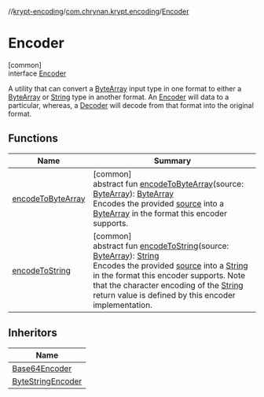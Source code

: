 //[krypt-encoding](../../../index.md)/[com.chrynan.krypt.encoding](../index.md)/[Encoder](index.md)

# Encoder

[common]\
interface [Encoder](index.md)

A utility that can convert a [ByteArray](https://kotlinlang.org/api/latest/jvm/stdlib/kotlin/-byte-array/index.html) input type in one format to either a [ByteArray](https://kotlinlang.org/api/latest/jvm/stdlib/kotlin/-byte-array/index.html) or [String](https://kotlinlang.org/api/latest/jvm/stdlib/kotlin/-string/index.html) type in another format. An [Encoder](index.md) will data to a particular, whereas, a [Decoder](../-decoder/index.md) will decode from that format into the original format.

## Functions

| Name | Summary |
|---|---|
| [encodeToByteArray](encode-to-byte-array.md) | [common]<br>abstract fun [encodeToByteArray](encode-to-byte-array.md)(source: [ByteArray](https://kotlinlang.org/api/latest/jvm/stdlib/kotlin/-byte-array/index.html)): [ByteArray](https://kotlinlang.org/api/latest/jvm/stdlib/kotlin/-byte-array/index.html)<br>Encodes the provided [source](encode-to-byte-array.md) into a [ByteArray](https://kotlinlang.org/api/latest/jvm/stdlib/kotlin/-byte-array/index.html) in the format this encoder supports. |
| [encodeToString](encode-to-string.md) | [common]<br>abstract fun [encodeToString](encode-to-string.md)(source: [ByteArray](https://kotlinlang.org/api/latest/jvm/stdlib/kotlin/-byte-array/index.html)): [String](https://kotlinlang.org/api/latest/jvm/stdlib/kotlin/-string/index.html)<br>Encodes the provided [source](encode-to-string.md) into a [String](https://kotlinlang.org/api/latest/jvm/stdlib/kotlin/-string/index.html) in the format this encoder supports. Note that the character encoding of the [String](https://kotlinlang.org/api/latest/jvm/stdlib/kotlin/-string/index.html) return value is defined by this encoder implementation. |

## Inheritors

| Name |
|---|
| [Base64Encoder](../-base64-encoder/index.md) |
| [ByteStringEncoder](../-byte-string-encoder/index.md) |
